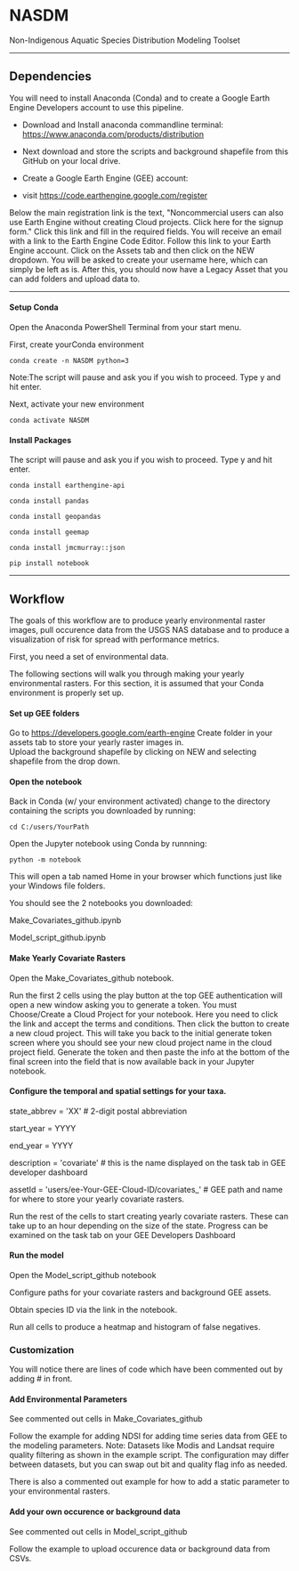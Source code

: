# NASDM
Non-Indigenous Aquatic Species Distribution Modeling Toolset

---

## Dependencies
You will need to install Anaconda (Conda) and to create a Google Earth Engine Developers account to use this pipeline.

* Download and Install anaconda commandline terminal: https://www.anaconda.com/products/distribution
* Next download and store the scripts and background shapefile from this GitHub on your local drive.


* Create a Google Earth Engine (GEE) account:
* visit https://code.earthengine.google.com/register

Below the main registration link is the text, "Noncommercial users can also use Earth Engine without creating Cloud projects. Click here for the signup form."
Click this link and fill in the required fields.
You will receive an email with a link to the Earth Engine Code Editor.
Follow this link to your Earth Engine account.
Click on the Assets tab and then click on the NEW dropdown. 
You will be asked to create your username here, which can simply be left as is.
After this, you should now have a Legacy Asset that you can add folders and upload data to.





---

#### Setup Conda

Open the Anaconda PowerShell Terminal from your start menu.

First, create yourConda environment 
```
conda create -n NASDM python=3 
```
Note:The script will pause and ask you if you wish to proceed.  Type y and hit enter.

Next, activate your new environment
```
conda activate NASDM
```
#### Install Packages

The script will pause and ask you if you wish to proceed.  Type y and hit enter.

```
conda install earthengine-api
```
```
conda install pandas
```
```
conda install geopandas
```
```
conda install geemap
```
```
conda install jmcmurray::json
```
```
pip install notebook
```
---

## Workflow

The goals of this workflow are to produce yearly environmental raster images, pull occurence data from the USGS NAS database and to produce a visualization of risk for spread with performance metrics. 

First, you need a set of environmental data. 

The following sections will walk you through making your yearly environmental rasters.
For this section, it is assumed that your Conda environment is properly set up.

#### Set up GEE folders
Go to https://developers.google.com/earth-engine
Create folder in your assets tab to store your yearly raster images in.  
Upload the background shapefile by clicking on NEW and selecting shapefile from the drop down.  

#### Open the notebook
Back in Conda (w/ your environment activated) change to the directory containing the scripts you downloaded by running:
```
cd C:/users/YourPath
```
Open the Jupyter notebook using Conda by runnning:
```
python -m notebook
```
This will open a tab named Home in your browser which functions just like your Windows file folders.

You should see the 2 notebooks you downloaded:

Make_Covariates_github.ipynb

Model_script_github.ipynb

#### Make Yearly Covariate Rasters
Open the Make_Covariates_github notebook.  

Run the first 2 cells using the play button at the top 
GEE authentication will open a new window asking you to generate a token.  You must Choose/Create a Cloud Project for your notebook.  Here you need to click the link and accept the terms and conditions.
Then click the button to create a new cloud project.
This will take you back to the initial generate token screen where you should see your new cloud project name in the cloud project field.  Generate the token and then paste the info at the bottom of the final screen into the field that is now available back in your Jupyter notebook.

#### Configure the temporal and spatial settings for your taxa.
state_abbrev = 'XX' # 2-digit postal abbreviation

start_year = YYYY

end_year = YYYY

description = 'covariate' # this is the name displayed on the task tab in GEE developer dashboard

assetId = 'users/ee-Your-GEE-Cloud-ID/covariates_' # GEE path and name for where to store your yearly covariate rasters.

Run the rest of the cells to start creating yearly covariate rasters. These can take up to an hour depending on the size of the state. Progress can be examined on the task tab on your GEE Developers Dashboard

#### Run the model

Open the Model_script_github notebook

Configure paths for your covariate rasters and background GEE assets.

Obtain species ID via the link in the notebook.

Run all cells to produce a heatmap and histogram of false negatives.

### Customization 
You will notice there are lines of code which have been commented out by adding # in front. 

#### Add Environmental Parameters

See commented out cells in Make_Covariates_github

Follow the example for adding NDSI for adding time series data from GEE to the modeling parameters. Note: Datasets like Modis and Landsat require quality filtering as shown in the example script.  The configuration may differ between datasets, but you can swap out bit and quality flag info as needed.

There is also a commented out example for how to add a static parameter to your environmental rasters.

#### Add your own occurence or background data

See commented out cells in Model_script_github

Follow the example to upload occurence data or background data from CSVs.







